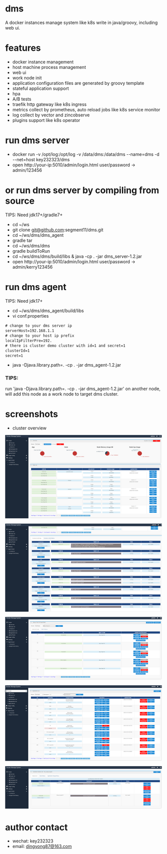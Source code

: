 # dms
A docker instances manage system like k8s write in java/groovy, including web ui.

# features

- docker instance management
- host machine process management
- web ui
- work node init
- application configuration files are generated by groovy template
- stateful application support
- hpa
- A/B tests
- traefik http gateway like k8s ingress
- metrics collect by prometheus, auto reload jobs like k8s service monitor
- log collect by vector and zincobserve
- plugins support like k8s operator

# run dms server

- docker run -v /opt/log:/opt/log -v /data/dms:/data/dms --name=dms -d --net=host key232323/dms
- open http://your-ip:5010/admin/login.html user/password -> admin/123456

# or run dms server by compiling from source

TIPS: Need jdk17+/gradle7+

- cd ~/ws
- git clone git@github.com:segment11/dms.git
- cd ~/ws/dms/dms_agent
- gradle tar
- cd ~/ws/dms/dms
- gradle buildToRun
- cd ~/ws/dms/dms/build/libs & java -cp . -jar dms_server-1.2.jar
- open http://your-ip:5010/admin/login.html user/password -> admin/kerry123456

# run dms agent

TIPS: Need jdk17+

- cd ~/ws/dms/dms_agent/build/libs
- vi conf.properties

```properties
# change to your dms server ip
serverHost=192.168.1.1
# change to your host ip prefix
localIpFilterPre=192.
# there is cluster demo cluster with id=1 and secret=1
clusterId=1
secret=1
```

- java -Djava.library.path=. -cp . -jar dms_agent-1.2.jar

### TIPS:
run 'java -Djava.library.path=. -cp . -jar dms_agent-1.2.jar' on another node, will add this node as a work node to target dms cluster.


# screenshots

- cluster overview


![cluster overview](./pic/cluster_overview.PNG)

![cluster container overview](./pic/cluster_container_overview.PNG)

![node init deploy](./pic/node_init_deploy.PNG)

![application list](./pic/application_list.PNG)

![application one](./pic/application_one.PNG)

# author contact

- wechat: key232323
- email: dingyong87@163.com
